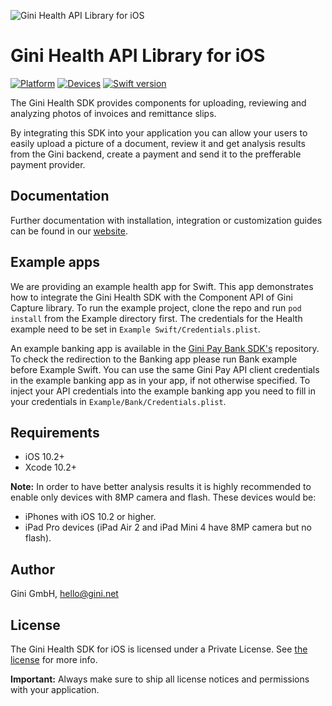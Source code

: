 ![Gini Health API Library for iOS](img/GiniHealth_Logo.png?raw=true)

# Gini Health API Library for iOS

[![Platform](https://img.shields.io/badge/platform-iOS-lightgrey.svg)]()
[![Devices](https://img.shields.io/badge/devices-iPhone%20%7C%20iPad-blue.svg)]()
[![Swift version](https://img.shields.io/badge/swift-5.0-orange.svg)]()


The Gini Health SDK provides components for uploading, reviewing and analyzing photos of invoices and remittance slips.

By integrating this SDK into your application you can allow your users to easily upload a picture of a document, review it and get analysis results from the Gini backend, create a payment and send it to the prefferable payment provider.

## Documentation

Further documentation with installation, integration or customization guides can be found in our [website](http://developer.gini.net/gini-health-sdk-ios/docs/).

## Example apps

We are providing an example health app for Swift. This app demonstrates how to integrate the Gini Health SDK with the Component API of Gini Capture library. To run the example project, clone the repo and run `pod install` from the Example directory first. The credentials for the Health example need to be set in `Example Swift/Credentials.plist`.

An example banking app is available in the [Gini Pay Bank SDK's](https://github.com/gini/gini-pay-bank-sdk-ios) repository.
To check the redirection to the Banking app please run Bank example before Example Swift. You can use the same Gini Pay API client credentials in the example banking app as in your app, if not otherwise specified. To inject your API credentials into the example banking app you need to fill in your credentials in `Example/Bank/Credentials.plist`.

## Requirements

- iOS 10.2+
- Xcode 10.2+

**Note:**
In order to have better analysis results it is highly recommended to enable only devices with 8MP camera and flash. These devices would be:

* iPhones with iOS 10.2 or higher.
* iPad Pro devices (iPad Air 2 and iPad Mini 4 have 8MP camera but no flash).

## Author

Gini GmbH, hello@gini.net

## License

The Gini Health SDK for iOS is licensed under a Private License. See [the license](http://developer.gini.net/gini-health-sdk-ios/docs/license.html) for more info.

**Important:** Always make sure to ship all license notices and permissions with your application.
